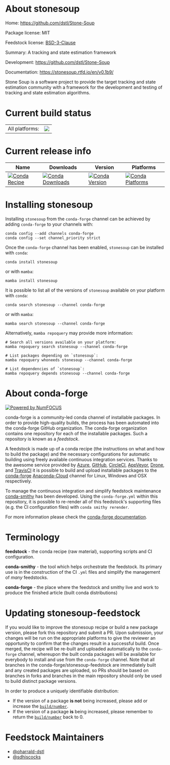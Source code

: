 About stonesoup
===============

Home: https://github.com/dstl/Stone-Soup

Package license: MIT

Feedstock license: [BSD-3-Clause](https://github.com/conda-forge/stonesoup-feedstock/blob/main/LICENSE.txt)

Summary: A tracking and state estimation framework

Development: https://github.com/dstl/Stone-Soup

Documentation: https://stonesoup.rtfd.io/en/v0.1b9/

Stone Soup is a software project to provide the target tracking and
state estimation community with a framework for the development and
testing of tracking and state estimation algorithms.


Current build status
====================


<table><tr><td>All platforms:</td>
    <td>
      <a href="https://dev.azure.com/conda-forge/feedstock-builds/_build/latest?definitionId=12146&branchName=main">
        <img src="https://dev.azure.com/conda-forge/feedstock-builds/_apis/build/status/stonesoup-feedstock?branchName=main">
      </a>
    </td>
  </tr>
</table>

Current release info
====================

| Name | Downloads | Version | Platforms |
| --- | --- | --- | --- |
| [![Conda Recipe](https://img.shields.io/badge/recipe-stonesoup-green.svg)](https://anaconda.org/conda-forge/stonesoup) | [![Conda Downloads](https://img.shields.io/conda/dn/conda-forge/stonesoup.svg)](https://anaconda.org/conda-forge/stonesoup) | [![Conda Version](https://img.shields.io/conda/vn/conda-forge/stonesoup.svg)](https://anaconda.org/conda-forge/stonesoup) | [![Conda Platforms](https://img.shields.io/conda/pn/conda-forge/stonesoup.svg)](https://anaconda.org/conda-forge/stonesoup) |

Installing stonesoup
====================

Installing `stonesoup` from the `conda-forge` channel can be achieved by adding `conda-forge` to your channels with:

```
conda config --add channels conda-forge
conda config --set channel_priority strict
```

Once the `conda-forge` channel has been enabled, `stonesoup` can be installed with `conda`:

```
conda install stonesoup
```

or with `mamba`:

```
mamba install stonesoup
```

It is possible to list all of the versions of `stonesoup` available on your platform with `conda`:

```
conda search stonesoup --channel conda-forge
```

or with `mamba`:

```
mamba search stonesoup --channel conda-forge
```

Alternatively, `mamba repoquery` may provide more information:

```
# Search all versions available on your platform:
mamba repoquery search stonesoup --channel conda-forge

# List packages depending on `stonesoup`:
mamba repoquery whoneeds stonesoup --channel conda-forge

# List dependencies of `stonesoup`:
mamba repoquery depends stonesoup --channel conda-forge
```


About conda-forge
=================

[![Powered by
NumFOCUS](https://img.shields.io/badge/powered%20by-NumFOCUS-orange.svg?style=flat&colorA=E1523D&colorB=007D8A)](https://numfocus.org)

conda-forge is a community-led conda channel of installable packages.
In order to provide high-quality builds, the process has been automated into the
conda-forge GitHub organization. The conda-forge organization contains one repository
for each of the installable packages. Such a repository is known as a *feedstock*.

A feedstock is made up of a conda recipe (the instructions on what and how to build
the package) and the necessary configurations for automatic building using freely
available continuous integration services. Thanks to the awesome service provided by
[Azure](https://azure.microsoft.com/en-us/services/devops/), [GitHub](https://github.com/),
[CircleCI](https://circleci.com/), [AppVeyor](https://www.appveyor.com/),
[Drone](https://cloud.drone.io/welcome), and [TravisCI](https://travis-ci.com/)
it is possible to build and upload installable packages to the
[conda-forge](https://anaconda.org/conda-forge) [Anaconda-Cloud](https://anaconda.org/)
channel for Linux, Windows and OSX respectively.

To manage the continuous integration and simplify feedstock maintenance
[conda-smithy](https://github.com/conda-forge/conda-smithy) has been developed.
Using the ``conda-forge.yml`` within this repository, it is possible to re-render all of
this feedstock's supporting files (e.g. the CI configuration files) with ``conda smithy rerender``.

For more information please check the [conda-forge documentation](https://conda-forge.org/docs/).

Terminology
===========

**feedstock** - the conda recipe (raw material), supporting scripts and CI configuration.

**conda-smithy** - the tool which helps orchestrate the feedstock.
                   Its primary use is in the construction of the CI ``.yml`` files
                   and simplify the management of *many* feedstocks.

**conda-forge** - the place where the feedstock and smithy live and work to
                  produce the finished article (built conda distributions)


Updating stonesoup-feedstock
============================

If you would like to improve the stonesoup recipe or build a new
package version, please fork this repository and submit a PR. Upon submission,
your changes will be run on the appropriate platforms to give the reviewer an
opportunity to confirm that the changes result in a successful build. Once
merged, the recipe will be re-built and uploaded automatically to the
`conda-forge` channel, whereupon the built conda packages will be available for
everybody to install and use from the `conda-forge` channel.
Note that all branches in the conda-forge/stonesoup-feedstock are
immediately built and any created packages are uploaded, so PRs should be based
on branches in forks and branches in the main repository should only be used to
build distinct package versions.

In order to produce a uniquely identifiable distribution:
 * If the version of a package **is not** being increased, please add or increase
   the [``build/number``](https://docs.conda.io/projects/conda-build/en/latest/resources/define-metadata.html#build-number-and-string).
 * If the version of a package **is** being increased, please remember to return
   the [``build/number``](https://docs.conda.io/projects/conda-build/en/latest/resources/define-metadata.html#build-number-and-string)
   back to 0.

Feedstock Maintainers
=====================

* [@oharrald-dstl](https://github.com/oharrald-dstl/)
* [@sdhiscocks](https://github.com/sdhiscocks/)

